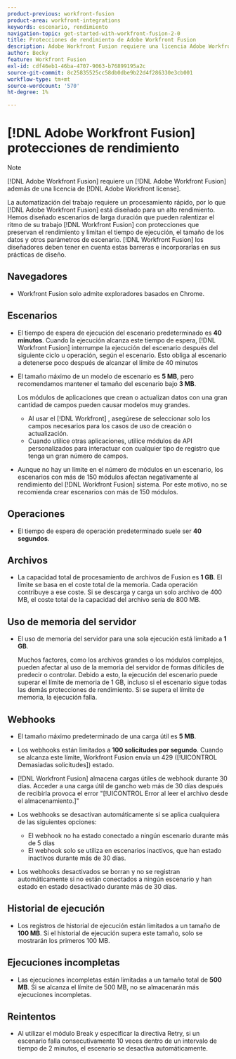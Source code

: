 ```yaml
---
product-previous: workfront-fusion
product-area: workfront-integrations
keywords: escenario, rendimiento
navigation-topic: get-started-with-workfront-fusion-2-0
title: Protecciones de rendimiento de Adobe Workfront Fusion
description: Adobe Workfront Fusion requiere una licencia Adobe Workfront Fusion además de una licencia Adobe Workfront.
author: Becky
feature: Workfront Fusion
exl-id: cdf46eb1-46ba-4707-9063-b76899195a2c
source-git-commit: 8c25835525cc58db0dbe9b22d4f286330e3cb001
workflow-type: tm+mt
source-wordcount: '570'
ht-degree: 1%

---
```


# [!DNL Adobe Workfront Fusion] protecciones de rendimiento

>[!NOTE]
>
>[!DNL Adobe Workfront Fusion] requiere un [!DNL Adobe Workfront Fusion] además de una licencia de [!DNL Adobe Workfront license].

La automatización del trabajo requiere un procesamiento rápido, por lo que [!DNL Adobe Workfront Fusion] está diseñado para un alto rendimiento. Hemos diseñado escenarios de larga duración que pueden ralentizar el ritmo de su trabajo [!DNL Workfront Fusion] con protecciones que preservan el rendimiento y limitan el tiempo de ejecución, el tamaño de los datos y otros parámetros de escenario. [!DNL Workfront Fusion] los diseñadores deben tener en cuenta estas barreras e incorporarlas en sus prácticas de diseño.

## Navegadores

* Workfront Fusion solo admite exploradores basados en Chrome.

## Escenarios

* El tiempo de espera de ejecución del escenario predeterminado es **40 minutos**. Cuando la ejecución alcanza este tiempo de espera, [!DNL Workfront Fusion] interrumpe la ejecución del escenario después del siguiente ciclo u operación, según el escenario. Esto obliga al escenario a detenerse poco después de alcanzar el límite de 40 minutos
* El tamaño máximo de un modelo de escenario es **5 MB**, pero recomendamos mantener el tamaño del escenario bajo **3 MB**.

  Los módulos de aplicaciones que crean o actualizan datos con una gran cantidad de campos pueden causar modelos muy grandes.

   * Al usar el [!DNL Workfront] , asegúrese de seleccionar solo los campos necesarios para los casos de uso de creación o actualización.
   * Cuando utilice otras aplicaciones, utilice módulos de API personalizados para interactuar con cualquier tipo de registro que tenga un gran número de campos.

* Aunque no hay un límite en el número de módulos en un escenario, los escenarios con más de 150 módulos afectan negativamente al rendimiento del [!DNL Workfront Fusion] sistema. Por este motivo, no se recomienda crear escenarios con más de 150 módulos.

## Operaciones

* El tiempo de espera de operación predeterminado suele ser **40 segundos**.

<!--
* The operation timeout for calls to Adobe Workfront is **120 seconds**.
-->

## Archivos

* La capacidad total de procesamiento de archivos de Fusion es **1 GB**. El límite se basa en el coste total de la memoria. Cada operación contribuye a ese coste. Si se descarga y carga un solo archivo de 400 MB, el coste total de la capacidad del archivo sería de 800 MB.

## Uso de memoria del servidor

* El uso de memoria del servidor para una sola ejecución está limitado a **1 GB**.

  Muchos factores, como los archivos grandes o los módulos complejos, pueden afectar al uso de la memoria del servidor de formas difíciles de predecir o controlar. Debido a esto, la ejecución del escenario puede superar el límite de memoria de 1 GB, incluso si el escenario sigue todas las demás protecciones de rendimiento. Si se supera el límite de memoria, la ejecución falla.

## Webhooks

* El tamaño máximo predeterminado de una carga útil es **5 MB**.
* Los webhooks están limitados a **100 solicitudes por segundo**. Cuando se alcanza este límite, Workfront Fusion envía un 429 ([!UICONTROL Demasiadas solicitudes]) estado.
* [!DNL Workfront Fusion] almacena cargas útiles de webhook durante 30 días. Acceder a una carga útil de gancho web más de 30 días después de recibirla provoca el error &quot;[!UICONTROL Error al leer el archivo desde el almacenamiento.]&quot;
* Los webhooks se desactivan automáticamente si se aplica cualquiera de las siguientes opciones:

   * El webhook no ha estado conectado a ningún escenario durante más de 5 días
   * El webhook solo se utiliza en escenarios inactivos, que han estado inactivos durante más de 30 días.

* Los webhooks desactivados se borran y no se registran automáticamente si no están conectados a ningún escenario y han estado en estado desactivado durante más de 30 días.

## Historial de ejecución

* Los registros de historial de ejecución están limitados a un tamaño de **100 MB**. Si el historial de ejecución supera este tamaño, solo se mostrarán los primeros 100 MB.

## Ejecuciones incompletas

* Las ejecuciones incompletas están limitadas a un tamaño total de **500 MB**. Si se alcanza el límite de 500 MB, no se almacenarán más ejecuciones incompletas.

## Reintentos

* Al utilizar el módulo Break y especificar la directiva Retry, si un escenario falla consecutivamente 10 veces dentro de un intervalo de tiempo de 2 minutos, el escenario se desactiva automáticamente.

